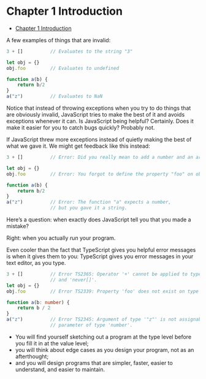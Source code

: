 # Chapter 1 Introduction

- [Chapter 1 Introduction](#chapter-1-introduction)

A few examples of things that are invalid:

```js
3 + []          // Evaluates to the string "3"

let obj = {}
obj.foo         // Evaluates to undefined

function a(b) {
    return b/2
}
a("z")          // Evaluates to NaN
```

Notice that instead of throwing exceptions when you try to do things that are
obviously invalid, JavaScript tries to make the best of it and avoids exceptions
whenever it can. Is JavaScript being helpful? Certainly. Does it make it easier
for you to catch bugs quickly? Probably not.

If JavaScript threw more exceptions instead of quietly making the best of what
we gave it. We might get feedback like this instead:

```js
3 + []          // Error: Did you really mean to add a number and an array?

let obj = {}
obj.foo         // Error: You forgot to define the property "foo" on obj.

function a(b) {
    return b/2
}
a("z")          // Error: The function "a" expects a number,
                // but you gave it a string.
```

Here’s a question: when exactly does JavaScript tell you that you made a
mistake?

Right: when you actually *run* your program.

Even cooler than the fact that TypeScript gives you helpful error messages is
when it gives them to you: TypeScript gives you error messages in your text
editor, as you type.

```ts
3 + []          // Error TS2365: Operator '+' cannot be applied to types '3'
                // and 'never[]'.
let obj = {}
obj.foo         // Error TS2339: Property 'foo' does not exist on type '{}'.

function a(b: number) {
    return b / 2
}
a("z")          // Error TS2345: Argument of type '"z"' is not assignable to
                // parameter of type 'number'.
```

- You will find yourself sketching out a program at the type level before you
  fill it in at the value level;
- you will think about edge cases as you design your program, not as an
  afterthought;
- and you will design programs that are simpler, faster, easier to understand,
  and easier to maintain.
